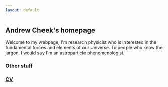 ```yaml
---
layout: default
---
```


## Andrew Cheek's homepage

Welcome to my webpage, I'm research physicist who is interested in the fundamental forces and elements of our Universe. To people who know the jargon, I would say I'm an astroparticle phenomenologist.


### Other stuff

### [CV](./cv.md)
